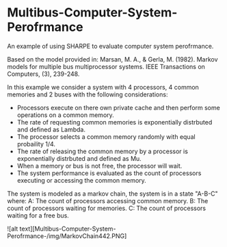 # Multibus-Computer-System-Perofrmance
An example of using SHARPE to evaluate computer system perofrmance.

Based on the model provided in: Marsan, M. A., & Gerla, M. (1982). Markov models for multiple bus multiprocessor systems. IEEE Transactions on Computers, (3), 239-248.

In this example we consider a system with 4 processors, 4 common memories and 2 buses with the following considerations:
* Processors execute on there own private cache and then perform some operations on a common memory.
* The rate of requesting common memories is exponentially distrbuted and defined as Lambda.
* The processor selects a common memory randomly with equal probaility 1/4.
* The rate of releasing the common memory by a processor is exponentially distrbuted and defined as Mu.
* When a memory or bus is not free, the processor will wait.
* The system performance is evaluated as the count of processors executing or accessing the common memory.

The system is modeled as a markov chain, the system is in a state "A-B-C" where:
A: The count of processors accessing common memory.
B: The count of processors waiting for memories.
C: The count of processors waiting for a free bus.

![alt text][Multibus-Computer-System-Perofrmance-/img/MarkovChain442.PNG]


